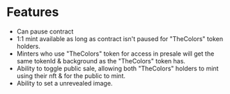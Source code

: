 

# Features
- Can pause contract
- 1:1 mint available as long as contract isn't paused for "TheColors" token holders.
- Minters who use "TheColors" token for access in presale will get the same tokenId & background as the "TheColors" token has.
- Ability to toggle public sale, allowing both "TheColors" holders to mint using their nft & for the public to mint.
- Ability to set a unrevealed image.
